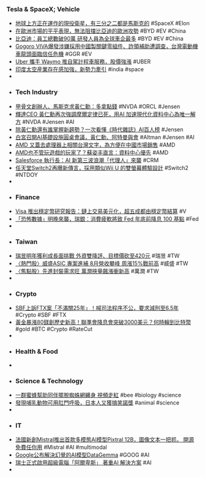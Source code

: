 ### Tesla & SpaceX; Vehicle
- [地球上方正在運作的現役衛星，有三分之二都是馬斯克的](https://www.techbang.com/posts/118102-musk-now-controls-two-thirds-of-the-satellites-in-active) #SpaceX #Elon
- [在歐洲市場的平平表現，無法阻擋比亞迪的歐洲攻勢](https://zh.cn.nikkei.com/columnviewpoint/column/56699-2024-09-15-05-00-00.html) #BYD #EV #China
- [比亞迪：員工總數破90萬 研發人員為全球車企最多](https://news.cnyes.com/news/id/5718294) #BYD #EV #China
- [Gogoro VIVA爆發涉嫌採用中國製關鍵零組件、詐領補助遭調查，台灣電動機車龍頭面臨信任危機](https://www.techbang.com/posts/118278-gogoro-viva-broke-out-on-suspicion-of-fraudulent-subsidies) #GGR #EV
- [Uber 攜手 Waymo 推自駕計程車服務，股價強漲](https://finance.technews.tw/2024/09/16/uber-and-waymo-expand-partnership-to-bring-autonomous-ride-hailing-to-austin-and-atlanta/) #UBER
- [印度太空産業存在感加強，新勢力牽引](https://zh.cn.nikkei.com/industry/scienceatechnology/56680-2024-09-12-10-32-29.html) #india #space
-
- ### Tech Industry
- [甲骨文創辦人、馬斯克求黃仁勳：多拿點錢](https://tw.news.yahoo.com/甲骨文創辦人-馬斯克求黃仁勳-多拿點錢-002152746.html) #NVDA #ORCL #Jensen
- [輝達CEO 黃仁勳再次強調摩爾定律已死，用AI 加速現代化資料中心為唯一解方](https://www.techbang.com/posts/118222-nvidia-ceo-jensen-huang-once-again-emphasized-that-moores-law) #NVDA #Jensen #AI
- [除黃仁勳還有誰掌握新趨勢？一次看懂《時代雜誌》AI百人榜](https://www.gvm.com.tw/article/115629) #Jensen
- [白宮召開AI基礎設施圓桌會議，黃仁勳、阿特曼與會](https://www.moneydj.com/kmdj/news/newsviewer.aspx?a=4b64b09e-c64c-438b-9938-fb957ea1f0ea) #Altman #Jensen #AI
- [AMD 又蓋去處理器上相關台灣文字，為方便在中國市場銷售](https://technews.tw/2024/09/16/amd-removes-taiwanese-text-from-processors/) #AMD
- [AMD也不管玩遊戲的玩家了？蘇姿丰直言：資料中心優先](https://news.xfastest.com/amd/144480/amd-data-center/) #AMD
- [Salesforce 執行長：AI 新第三波浪潮「代理人」來襲](https://technews.tw/2024/09/13/salesforce-agentforce/) #CRM
- [任天堂Switch2再曝新傳言，採用類似Wii U 的雙螢幕體驗設計](https://www.techbang.com/posts/118144-ns2-is-again-exposed-to-new-rumors-that-it-may-adopt-a-dual) #Switch2 #NTDOY
-
- ### Finance
- [Visa 推出穩定幣研究報告：鏈上交易美元化，超五成都由穩定幣結算](https://abmedia.io/visa-stable-coin-research-transcation-volume-2-6trillion-2024) #V
- [「恐怖數據」明晚來襲，瑞銀：消費疲軟將致 Fed 年底前降息 100 基點](https://www.blocktempo.com/horrifying-data-ubs-expects-to-cut-interest-rates-by-100-basis-points-this-year/) #Fed
-
- ### Taiwan
- [瑞昱明年獲利成長面挑戰 外資雙降評、目標價砍至420元](https://news.cnyes.com/news/id/5718167) #瑞昱 #TW
- [〈熱門股〉威盛ASIC 專案進補 8月營收攀峰 周漲15%戰前高](https://news.cnyes.com/news/id/5717659) #威盛 #TW
- [〈焦點股〉先進封裝需求旺 萬潤挾量飆漲衝新高](https://news.cnyes.com/news/id/5718305) #萬潤 #TW
-
- ### Crypto
- [SBF上訴FTX案「不滿關25年」！喊司法程序不公，要求減刑至6.5年](https://www.blocktempo.com/sam-bankman-fried-files-appeal-for-25-years-in-prison/) #Crypto #SBF #FTX
- [黃金暴漲80鎂創歷史新高！聯準會降息會突破3000美元？何時輪到比特幣](https://www.blocktempo.com/gold-soars-80-this-week-hitting-new-highs/) #gold #BTC #Crypto #RateCut
-
- ### Health & Food
-
- ### Science & Technology
- [一群蜜蜂幫助同伴擺脫蜘蛛網纏身 視頻走紅](https://www.epochtimes.com/b5/24/9/7/n14326011.htm) #bee #biology #science
- [發現哺乳動物可用肛門呼吸，日本人又獲搞笑諾獎](https://zh.cn.nikkei.com/industry/scienceatechnology/56702-2024-09-14-05-01-47.html) #animal #science
-
- ### IT
- [法國新創Mistral推出首款多模態AI模型Pixtral 12B，圖像文本一把抓， 開源免費任你用](https://www.techbang.com/posts/118213-mistral-ai-model-pixtral-12b) #Mistral #AI #multimodal
- [Google公布解決幻覺的AI模型DataGemma](https://www.ithome.com.tw/news/165035) #GOOG #AI
- [瑞士正式啟用超級電腦「阿爾卑斯」 著重AI 解決方案](https://www.msn.com/zh-tw/news/techandscience/瑞士正式啟用超級電腦-阿爾卑斯-著重ai解決方案/ar-AA1qBpG0) #AI
-